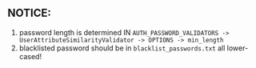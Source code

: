 ## NOTICE:
1. password length is determined IN `AUTH_PASSWORD_VALIDATORS -> UserAttributeSimilarityValidator -> OPTIONS -> min_length`
2. blacklisted password should be in `blacklist_passwords.txt` all lower-cased!